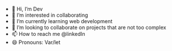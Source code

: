 - 👋 Hi, I’m Dev
- 👀 I’m interested in collaborating
- 🌱 I’m currently learning web development
- 💞️ I’m looking to collaborate on projects that are not too complex
- 📫 How to reach me @linkedIn
- 😄 Pronouns: Var/let

<!---
Dev31415926535/Dev31415926535 is a ✨ special ✨ repository because its `README.md` (this file) appears on your GitHub profile.
You can click the Preview link to take a look at your changes.
--->
